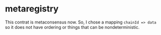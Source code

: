 # metaregistry

This contrat is metaconsensus now.
So, I chose a mapping `chainId => data`
so it does not have ordering or things that can be nondeterministic.
